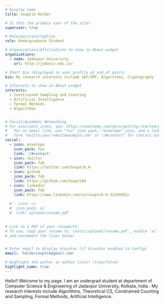 ```yaml
---
# Display name
title: Souptik Halder

# Is this the primary user of the site?
superuser: true

# Role/position/tagline
role: Undergraduate Student

# Organizations/Affiliations to show in About widget
organizations:
  - name: Jadavpur University
    url: http://jaduniv.edu.in/

# Short bio (displayed in user profile at end of posts)
bio: My research interests include SAT/SMT, Algorithms, Cryptography

# Interests to show in About widget
interests:
  - Constrained Sampling and Counting
  - Artificial Intelligence
  - Formal Methods
  - Algorithms


# Social/Academic Networking
# For available icons, see: https://wowchemy.com/docs/getting-started/page-builder/#icons
#   For an email link, use "fas" icon pack, "envelope" icon, and a link in the
#   form "mailto:your-email@example.com" or "/#contact" for contact widget.
social:
  - icon: envelope
    icon_pack: fas
    link: '/#contact'
  - icon: twitter
    icon_pack: fab
    link: https://twitter.com/Souptik_H
  - icon: github
    icon_pack: fab
    link: https://github.com/SouptikH
  - icon: linkedin
    icon_pack: fab
    link: https://www.linkedin.com/in/souptik-h-322b95b3/
        
  # - icon: cv
  #  icon_pack: ai
  #  link: uploads/resume.pdf
    
    
# Link to a PDF of your resume/CV.
# To use: copy your resume to `static/uploads/resume.pdf`, enable `ai` icons in `params.toml`,
# and uncomment the lines below.


# Enter email to display Gravatar (if Gravatar enabled in Config)
email: 'haldersouptik@gmail.com'

# Highlight the author in author lists? (true/false)
highlight_name: true
---
```


Hello!! Welcome to my page. I am an undergrad student at department of Computer Science & Engineering of Jadavpur University, Kolkata, India . My research interests include Algorithms, Theoretical CS, Constrained Counting and Sampling, Formal Methods, Artificial Intelligence.





